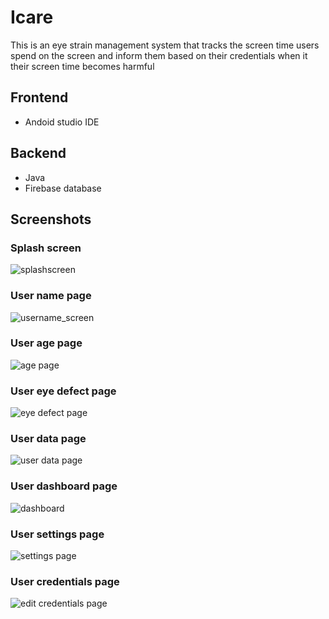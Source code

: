 
# Icare

This is an eye strain management system that tracks the screen time users spend on the screen and inform them based on their credentials when it their screen time becomes harmful


## Frontend 

- Andoid studio IDE

## Backend 

- Java
- Firebase database

## Screenshots
### Splash screen

![splashscreen](https://user-images.githubusercontent.com/80047364/175835438-b47b13b1-8043-4d2c-af66-87db0574443e.png)


### User name page
![username_screen](https://user-images.githubusercontent.com/80047364/175835475-bcc4fcd1-5414-4777-b45c-ede78bd61096.png)

### User age page
![age page](https://user-images.githubusercontent.com/80047364/175835485-b7cc7d09-8c46-4bcc-aecf-ee978bbbedff.png)

### User eye defect page
![eye defect page](https://user-images.githubusercontent.com/80047364/175835510-7bb3d26c-a728-4e6c-aa0c-3508093246e3.png)

### User data page
![user data page](https://user-images.githubusercontent.com/80047364/175835524-cb00b943-9a82-410b-a4a5-62cf88ef12e9.png)

### User dashboard page
![dashboard](https://user-images.githubusercontent.com/80047364/175835539-104cb09c-6788-4f92-81fc-f4be461cb7ee.png)

### User settings page
![settings page](https://user-images.githubusercontent.com/80047364/175835557-5e8adb6f-d94b-44e5-a8df-e033ce4bd385.png)

### User credentials page
![edit credentials page](https://user-images.githubusercontent.com/80047364/175835598-be2dfefc-b13f-4e7c-ac87-8f78bdf55fb4.png)

